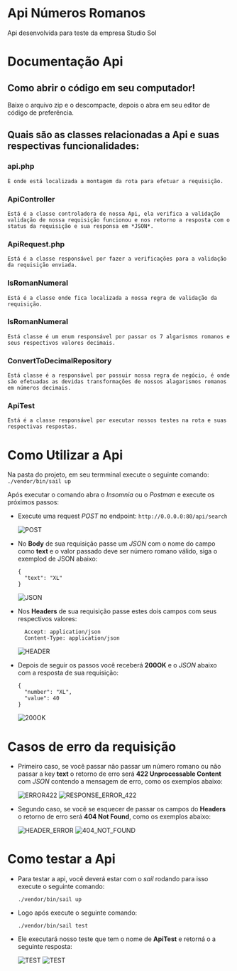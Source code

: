 # Api Números Romanos

 Api desenvolvida para teste da empresa Studio Sol

# Documentação Api

 ##  Como abrir o código em seu computador!

Baixe o arquivo zip e o descompacte, depois o abra em seu editor de código de preferência.

## Quais são as classes relacionadas a Api e suas respectivas funcionalidades:

### api.php

    É onde está localizada a montagem da rota para efetuar a requisição.
### ApiController

    Está é a classe controladora de nossa Api, ela verifica a validação validação de nossa requisição funcionou e nos retorno a resposta com o status da requisição e sua responsa em *JSON*.

### ApiRequest.php

    Está é a classe responsável por fazer a verificações para a validação da requisição enviada.

### IsRomanNumeral

    Está é a classe onde fica localizada a nossa regra de validação da requisição.

### IsRomanNumeral

    Está classe é um enum responsável por passar os 7 algarismos romanos e seus respectivos valores decimais.

### ConvertToDecimalRepository

    Está classe é a responsável por possuir nossa regra de negócio, é onde são efetuadas as devidas transformações de nossos alagarismos romanos em números decimais.

### ApiTest

    Está é a classe responsável por executar nossos testes na rota e suas respectivas respostas.

# Como Utilizar a Api

Na pasta do projeto, em seu termminal execute o seguinte comando:
```./vendor/bin/sail up```

Após executar o comando abra o *Insomnia* ou o *Postman* e execute os próximos passos:

* Execute uma request *POST*  no endpoint:  ```http://0.0.0.0:80/api/search```
  
  ![POST](/img-doc/POST.png)

* No **Body** de sua requisição passe um *JSON* com o nome do campo como **text** e o valor passado deve ser número romano válido, siga o exemplod de JSON abaixo:
  ```
  {
	"text": "XL"
  }
  ```

  ![JSON](/img-doc/JSON.png)

* Nos **Headers** de sua requisição passe estes dois campos com seus respectivos valores:
  ```
    Accept: application/json
    Content-Type: application/json
  ```

  ![HEADER](/img-doc/HEADER.png)

* Depois de seguir os passos você receberá **200OK** e o *JSON* abaixo com a resposta de sua requisição:
  ```
  {
    "number": "XL",
    "value": 40
  }
  ```

  ![200OK](img-doc/200OK.png)

# Casos de erro da requisição

 * Primeiro caso, se você passar não passar um número romano ou não passar a key **text** o retorno de erro será **422 Unprocessable Content** com *JSON* contendo a mensagem de erro, como os exemplos abaixo:

    ![ERROR422](/img-doc/ERROR422.png)
    ![RESPONSE_ERROR_422](/img-doc/RESPONSE_ERROR_422.png)

 * Segundo caso, se você se esquecer de passar os campos do **Headers** o retorno de erro será **404 Not Found**, como os exemplos abaixo:

    ![HEADER_ERROR](/img-doc/HEADER_ERROR.png)
    ![404_NOT_FOUND](/img-doc/404_NOT_FOUND.png)

# Como testar a Api

* Para testar a api, você deverá estar com o *sail* rodando para isso execute o seguinte comando:

    ```./vendor/bin/sail up```

* Logo após execute o seguinte comando:

    ```./vendor/bin/sail test```

* Ele executará nosso teste que tem o nome de **ApiTest** e retorná o a seguinte resposta:

    ![TEST](/img-doc/TEST.png)
    ![TEST](/img-doc/TEST_RESPONSE.png)
